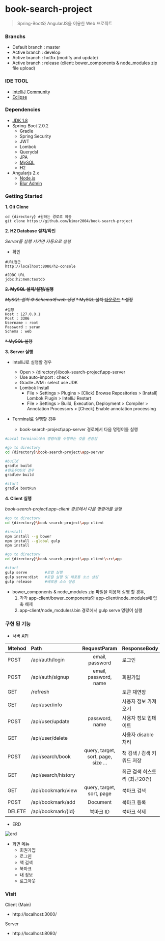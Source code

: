 book-search-project
=============================
> Spring-Boot와 AngularJS을 이용한 Web 프로젝트

### Branchs
* Default branch : master
* Active branch : develop
* Active branch : hotfix (modify and update)
* Active branch : release (client: bower_components & node_modules zip file upload)


### IDE TOOL
* [IntelliJ Community](https://www.jetbrains.com/idea/download)
* [Eclipse](https://www.eclipse.org/downloads/eclipse-packages/)


### Dependencies
* [JDK 1.8](http://www.oracle.com/technetwork/java/javase/downloads/jdk8-downloads-2133151.html)
* Spring-Boot 2.0.2
   * Gradle
   * Spring Security
   * JWT
   * Lombok
   * Querydsl
   * JPA
   * [MySQL](https://dev.mysql.com/downloads/)
   * H2
* Angularjs 2.x
   * [Node.js](https://nodejs.org/ko/)
   * [Blur Admin](https://github.com/akveo/blur-admin)


### Getting Started
**1. Git Clone**
```
cd {directory} #원하는 경로로 이동
git clone https://github.com/kimsr2004/book-search-project
```


**2. H2 Database 설치/확인**

*Server를 실행 시키면 자동으로 실행*
* 확인
```
#URL접근
http://localhost:8080/h2-console

#JDBC URL
jdbc:h2:mem:testdb
```

~~**2. MySQL 설치/설정/실행**~~

~~*MySQL 설치 후 Schema에 web 생성*~~
~~* MySQL 설치 [다운로드](https://dev.mysql.com/downloads/)~~
~~* 설정~~
```
#설정
Host : 127.0.0.1
Post : 3306
Username : root
Password : seran
Schema : web
```
~~* MySQL 실행~~


**3. Server 실행**

* IntelliJ로 실행할 경우
   * Open > {directory}\book-search-project\app-server
   * Use auto-import : check
   * Gradle JVM : select use JDK
   * Lombok Install
      * File > Settings > Plugins > [Click] Browse Repositories > [Install] Lombok Plugin > IntelliJ Restart
      * File > Settings > Build, Execution, Deployment > Compiler > Annotation Processors > [Check] Enable annotation processing


* Terminal로 실행할 경우

   * book-search-project\app-server 경로에서 다음 명령어를 실행
```bash
#Local Terminal에서 명령어를 수행하는 것을 권장함

#go to directory
cd {directory}\book-search-project\app-server

#build
gradle build
#윈도우OS의 경우
gradlew build

#start
gradle bootRun
```


**4. Client 실행**

*book-search-project\app-client 경로에서 다음 명령어를 실행*
```bash
#go to directory
cd {directory}\book-search-project\app-client

#install
npm install --g bower
npm install --global gulp
npm install

#go to directory
cd {directory}\book-search-project\app-client\src\app

#start
gulp serve        #로컬 실행
gulp serve:dist   #로컬 실행 및 배포용 소스 생성
gulp release      #배포용 소스 생성
```

* bower_components & node_modules zip 파일을 이용해 실행 할 경우,
   1. 각각 app-client/bower_components와 app-client/node_modules에 압축 해제
   2. app-client/node_modules/.bin 경로에서 gulp serve 명령어 실행



### 구현 된 기능
* 서버 API

| Mtehod   |Path                              | RequestParam                         | ResponseBody                 |
|----------|:---------------------------------|:------------------------------------:|------------------------------|
| POST     | /api/auth/login                  | email, password                      | 로그인                        |
| POST     | /api/auth/signup                 | email, password, name                | 회원가입                      |
| GET      | /refresh                         |                                      | 토큰 재연장                   |
| GET      | /api/user/info                   |                                      | 사용자 정보 가져오기           |
| POST     | /api/user/update                 | password, name                       | 사용자 정보 업데이트           |
| GET      | /api/user/delete                 |                                      | 사용자 disable 처리           |
| POST     | /api/search/book                 | query, target, sort, page, size ...  | 책 검색 / 검색 키워드 저장     |
| GET      | /api/search/history              |                                      | 최근 검색 히스토리 (최근20건)  |
| GET      | /api/bookmark/view               | query, target, sort, page            | 북마크 검색                   |
| POST     | /api/bookmark/add                | Document                             | 북마크 등록                   |
| DELETE   | /api/bookmark/{id}               | 북마크 ID                             | 북마크 삭제                   |


* ERD

![erd](https://user-images.githubusercontent.com/41044894/42779936-cb54d952-897c-11e8-9381-beb0e52d36e0.png)


* 화면 메뉴
   * 회원가입
   * 로그인
   * 책 검색
   * 북마크
   * 내 정보
   * 로그아웃



### Visit
Client (Main)
- http://localhost:3000/

Server
- http://localhost:8080/
